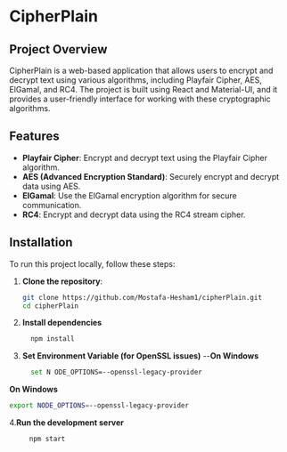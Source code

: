 # CipherPlain

## Project Overview

CipherPlain is a web-based application that allows users to encrypt and decrypt text using various algorithms, including Playfair Cipher, AES, ElGamal, and RC4. The project is built using React and Material-UI, and it provides a user-friendly interface for working with these cryptographic algorithms.

## Features

- **Playfair Cipher**: Encrypt and decrypt text using the Playfair Cipher algorithm.
- **AES (Advanced Encryption Standard)**: Securely encrypt and decrypt data using AES.
- **ElGamal**: Use the ElGamal encryption algorithm for secure communication.
- **RC4**: Encrypt and decrypt data using the RC4 stream cipher.

## Installation

To run this project locally, follow these steps:

1. **Clone the repository**:
   ```bash
   git clone https://github.com/Mostafa-Hesham1/cipherPlain.git
   cd cipherPlain
2. **Install dependencies**
      ```bash
        npm install
3. **Set Environment Variable (for OpenSSL issues)**
   --**On Windows**
      ```bash
        set N ODE_OPTIONS=--openssl-legacy-provider
**On Windows**
   ```bash
 export NODE_OPTIONS=--openssl-legacy-provider
```

4.**Run the development server**
  ```bash
       npm start





